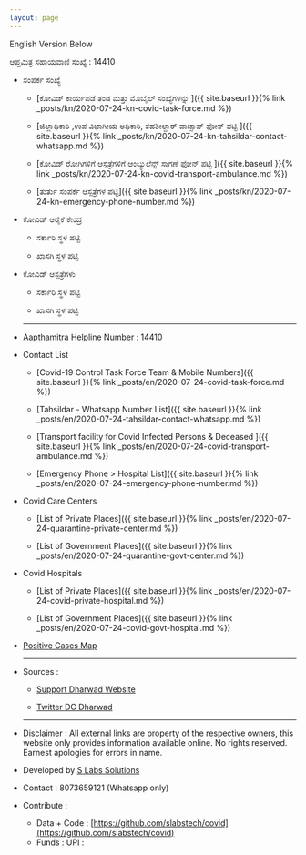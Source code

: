 ```yaml
---
layout: page
---
```



English Version Below

ಆಪ್ತಮಿತ್ರ ಸಹಾಯವಾಣಿ ಸಂಖ್ಯೆ : 14410

* ಸಂಪರ್ಕ ಸಂಖ್ಯೆ

  * [ಕೋವಿಡ್ ಕಾರ್ಯಪಡೆ ತಂಡ ಮತ್ತು ಮೊಬೈಲ್ ಸಂಖ್ಯೆಗಳನ್ನು ]({{ site.baseurl }}{% link _posts/kn/2020-07-24-kn-covid-task-force.md %})

  * [ಜಿಲ್ಲಾಧಿಕಾರಿ ,ಉಪ ವಿಭಾಗೀಯ ಅಧಿಕಾರಿ,  ತಹಶೀಲ್ದಾರ್ ವಾಟ್ಸಾಪ್ ಫೋನ್ ಪಟ್ಟಿ ]({{ site.baseurl }}{% link _posts/kn/2020-07-24-kn-tahsildar-contact-whatsapp.md  %})

  * [ಕೋವಿಡ್ ರೋಗಿಗಳಿಗೆ ಆಸ್ಪತ್ರೆಗಳಿಗೆ ಆಂಬ್ಯುಲೆನ್ಸ್ ಸಾಗಣೆ ಫೋನ್ ಪಟ್ಟಿ ]({{ site.baseurl }}{% link _posts/kn/2020-07-24-kn-covid-transport-ambulance.md  %})

  * [ತುರ್ತು ಸಂಪರ್ಕ ಆಸ್ಪತ್ರೆಗಳ ಪಟ್ಟಿ]({{ site.baseurl }}{% link _posts/kn/2020-07-24-kn-emergency-phone-number.md  %})

* ಕೋವಿಡ್ ಆರೈಕೆ ಕೇಂದ್ರ

  * ಸರ್ಕಾರಿ ಸ್ಥಳ ಪಟ್ಟಿ

  * ಖಾಸಗಿ ಸ್ಥಳ ಪಟ್ಟಿ

* ಕೋವಿಡ್ ಆಸ್ಪತ್ರೆಗಳು

  * ಸರ್ಕಾರಿ ಸ್ಥಳ ಪಟ್ಟಿ

  * ಖಾಸಗಿ ಸ್ಥಳ ಪಟ್ಟಿ

  ------------

* Aapthamitra Helpline Number : 14410


* Contact List

  * [Covid-19 Control Task Force Team & Mobile Numbers]({{ site.baseurl }}{% link _posts/en/2020-07-24-covid-task-force.md %})  

  * [Tahsildar - Whatsapp Number List]({{ site.baseurl }}{% link _posts/en/2020-07-24-tahsildar-contact-whatsapp.md  %})

  * [Transport facility for Covid Infected Persons & Deceased ]({{ site.baseurl }}{% link _posts/en/2020-07-24-covid-transport-ambulance.md  %})

  * [Emergency Phone > Hospital List]({{ site.baseurl }}{% link _posts/en/2020-07-24-emergency-phone-number.md  %})

* Covid Care Centers
  *  [List of Private Places]({{ site.baseurl }}{% link _posts/en/2020-07-24-quarantine-private-center.md  %})

  * [List of Government Places]({{ site.baseurl }}{% link _posts/en/2020-07-24-quarantine-govt-center.md  %})


* Covid Hospitals
  * [List of Private Places]({{ site.baseurl }}{% link _posts/en/2020-07-24-covid-private-hospital.md  %})

  * [List of Government Places]({{ site.baseurl }}{% link _posts/en/2020-07-24-covid-govt-hospital.md  %})


* [Positive Cases Map](https://track.hdbrts.com/public.html)

  ------------
* Sources :
  * [Support Dharwad Website](https://www.supportdharwad.in/notification)

  * [Twitter DC Dharwad](https://twitter.com/dc_dharwad)

  ------------

* Disclaimer :
All external links are property of the respective owners, this website only provides information available online. No rights reserved. Earnest apologies for errors in name.


* Developed by [S Labs Solutions](https://slabs.tech)

* Contact : 8073659121 (Whatsapp only)

* Contribute :
  * Data  + Code : [https://github.com/slabstech/covid](https://github.com/slabstech/covid)
  * Funds : UPI :
